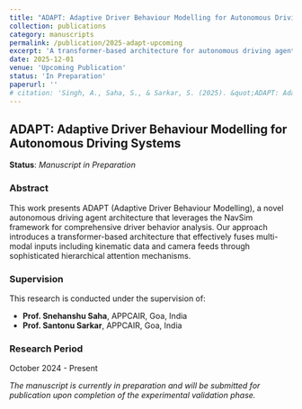 ```yaml
---
title: "ADAPT: Adaptive Driver Behaviour Modelling for Autonomous Driving Systems"
collection: publications
category: manuscripts
permalink: /publication/2025-adapt-upcoming
excerpt: 'A transformer-based architecture for autonomous driving agent behavior modeling using multi-modal fusion and hierarchical attention mechanisms for explainable anomaly detection.'
date: 2025-12-01
venue: 'Upcoming Publication'
status: 'In Preparation'
paperurl: ''
# citation: 'Singh, A., Saha, S., & Sarkar, S. (2025). &quot;ADAPT: Adaptive Driver Behaviour Modelling for Autonomous Driving Systems.&quot; <i>In Preparation</i>.'
---
```


## ADAPT: Adaptive Driver Behaviour Modelling for Autonomous Driving Systems

**Status**: *Manuscript in Preparation*

### Abstract

This work presents ADAPT (Adaptive Driver Behaviour Modelling), a novel autonomous driving agent architecture that leverages the NavSim framework for comprehensive driver behavior analysis. Our approach introduces a transformer-based architecture that effectively fuses multi-modal inputs including kinematic data and camera feeds through sophisticated hierarchical attention mechanisms.


### Supervision

This research is conducted under the supervision of:
- **Prof. Snehanshu Saha**, APPCAIR, Goa, India
- **Prof. Santonu Sarkar**, APPCAIR, Goa, India

### Research Period
October 2024 - Present

*The manuscript is currently in preparation and will be submitted for publication upon completion of the experimental validation phase.*
